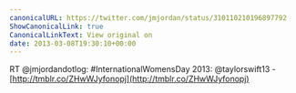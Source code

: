 ```yaml
---
canonicalURL: https://twitter.com/jmjordan/status/310110210196897792
ShowCanonicalLink: true
CanonicalLinkText: View original on
date: 2013-03-08T19:30:10+00:00
---
```

RT @jmjordandotlog: #InternationalWomensDay 2013: @taylorswift13 - [http://tmblr.co/ZHwWJyfonopj](http://tmblr.co/ZHwWJyfonopj)
